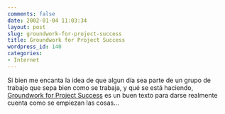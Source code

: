 ```yaml
---
comments: false
date: 2002-01-04 11:03:34
layout: post
slug: groundwork-for-project-success
title: Groundwork for Project Success
wordpress_id: 140
categories:
- Internet
---
```


Si bien me encanta la idea de que algun día sea parte de un grupo de trabajo que sepa bien como se trabaja, y qué se está haciendo, [Groundwork for Project Success](http://www.webtechniques.com/archives/2002/01/fraser/) es un buen texto para darse realmente cuenta como se empiezan las cosas…




 
